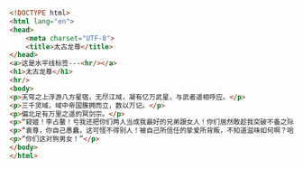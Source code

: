 
<BlogInfo id="161" title="4.水平线标签" author="白日梦想猿" pv=0 read_times=0 pre_cost_time="0分18秒" category="html5学习" tag_list="['html5学习']" create_time="2020.07.14 14:29:29" update_time="2020.07.14 14:32:49" />

```html
<!DOCTYPE html>
<html lang="en">
<head>
    <meta charset="UTF-8">
    <title>太古龙尊</title>
</head>
<a>这是水平线标签---<hr/></a>
<h1>太古龙尊</h1>
<hr/>
<body>
<p>天穹之上浮游八方星宿，无尽江域，凝有亿万武星，与武者遥相呼应。</p>
<p>三千灵域，域中帝国簇拥而立，数以万记。</p>
<p>偏北足有万里之遥的冥剑宗。</p>
<p>“窥姬！李占鳌！亏我还把你们两人当成我最好的兄弟跟女人！你们居然敢趁我突破不备之际联手来陷害我！”</p>
<p>“袁尊，你自己愚蠢，这可怪不得别人！被自己所信任的挚爱所背叛，不知道滋味如何啊？哈哈！”</p>
<p>“你们这对狗男女！”</p>
</body>
</html>
```

